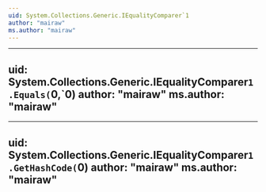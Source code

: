 ```yaml
---
uid: System.Collections.Generic.IEqualityComparer`1
author: "mairaw"
ms.author: "mairaw"
---
```


---
uid: System.Collections.Generic.IEqualityComparer`1.Equals(`0,`0)
author: "mairaw"
ms.author: "mairaw"
---

---
uid: System.Collections.Generic.IEqualityComparer`1.GetHashCode(`0)
author: "mairaw"
ms.author: "mairaw"
---
